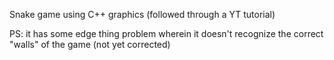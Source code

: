 Snake game using C++ graphics (followed through a YT tutorial)

PS: it has some edge thing problem wherein it doesn't recognize the correct "walls" of the game (not yet corrected)



